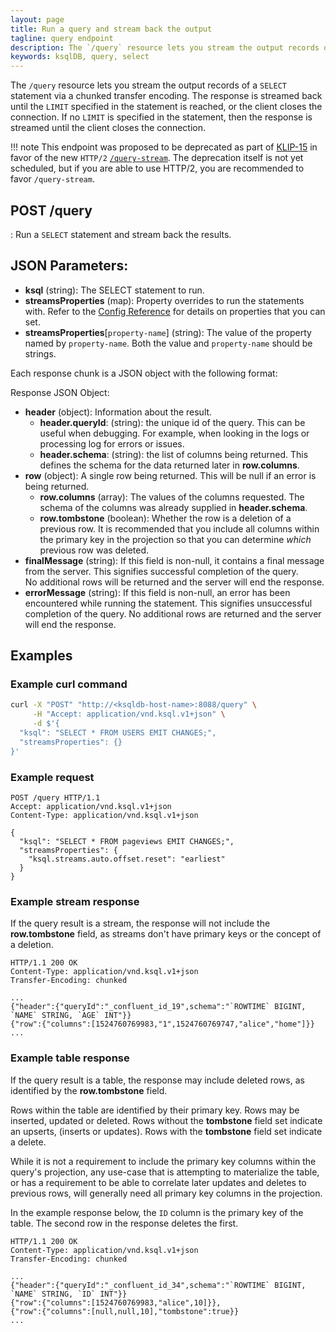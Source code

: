 ```yaml
---
layout: page
title: Run a query and stream back the output
tagline: query endpoint
description: The `/query` resource lets you stream the output records of a `SELECT` statement
keywords: ksqlDB, query, select
---
```


The `/query` resource lets you stream the output records of a `SELECT`
statement via a chunked transfer encoding. The response is streamed back
until the `LIMIT` specified in the statement is reached, or the client
closes the connection. If no `LIMIT` is specified in the statement, then
the response is streamed until the client closes the connection.

!!! note
      This endpoint was proposed to be deprecated as part of 
      [KLIP-15](https://github.com/confluentinc/ksql/blob/master/design-proposals/klip-15-new-api-and-client.md)
      in favor of the new `HTTP/2` [`/query-stream`](developer-guide/ksqldb-rest-api/streaming-endpoint).
      The deprecation itself is not yet scheduled, but if you are able to use HTTP/2,
      you are recommended to favor `/query-stream`.

## POST /query

:   Run a ``SELECT`` statement and stream back the results.

## JSON Parameters:

- **ksql** (string): The SELECT statement to run.
- **streamsProperties** (map): Property overrides to run the statements with.
  Refer to the [Config Reference](/reference/server-configuration)
  for details on properties that you can set.
- **streamsProperties**[``property-name``] (string): The value of the property named by ``property-name``. Both the value and ``property-name`` should be strings.

Each response chunk is a JSON object with the following format:

Response JSON Object:

- **header** (object): Information about the result.
    - **header.queryId**: (string): the unique id of the query. This can be useful when debugging. 
    For example, when looking in the logs or processing log for errors or issues.
    - **header.schema**: (string): the list of columns being returned. This defines the schema for 
    the data returned later in **row.columns**.  
- **row** (object): A single row being returned. This will be null if an error is being returned.
    - **row.columns** (array): The values of the columns requested. The schema of the columns was
    already supplied in **header.schema**.
    - **row.tombstone** (boolean): Whether the row is a deletion of a previous row.
    It is recommended that you include all columns within the primary key in the projection
    so that you can determine _which_ previous row was deleted.
- **finalMessage** (string): If this field is non-null, it contains a final message from the server.
    This signifies successful completion of the query.  
    No additional rows will be returned and the server will end the response.
- **errorMessage** (string): If this field is non-null, an error has been encountered while running 
    the statement. 
    This signifies unsuccessful completion of the query.
    No additional rows are returned and the server will end the response.

## Examples 

### Example curl command

```bash
curl -X "POST" "http://<ksqldb-host-name>:8088/query" \
     -H "Accept: application/vnd.ksql.v1+json" \
     -d $'{
  "ksql": "SELECT * FROM USERS EMIT CHANGES;",
  "streamsProperties": {}
}'

```

### Example request

```http
POST /query HTTP/1.1
Accept: application/vnd.ksql.v1+json
Content-Type: application/vnd.ksql.v1+json

{
  "ksql": "SELECT * FROM pageviews EMIT CHANGES;",
  "streamsProperties": {
    "ksql.streams.auto.offset.reset": "earliest"
  }
}
```

### Example stream response

If the query result is a stream, the response will not include the **row.tombstone** field, as
streams don't have primary keys or the concept of a deletion.


```http
HTTP/1.1 200 OK
Content-Type: application/vnd.ksql.v1+json
Transfer-Encoding: chunked

...
{"header":{"queryId":"_confluent_id_19",schema":"`ROWTIME` BIGINT, `NAME` STRING, `AGE` INT"}}
{"row":{"columns":[1524760769983,"1",1524760769747,"alice","home"]}}
...
```

### Example table response

If the query result is a table, the response may include deleted rows, as identified by the
**row.tombstone** field.

Rows within the table are identified by their primary key. Rows may be inserted, updated or deleted.
Rows without the **tombstone** field set indicate an upserts, (inserts or updates).
Rows with the  **tombstone** field set indicate a delete.

While it is not a requirement to include the primary key columns within the query's projection, any
use-case that is attempting to materialize the table, or has a requirement to be able to 
correlate later updates and deletes to previous rows, will generally need all primary key columns
in the projection.

In the example response below, the `ID` column is the primary key of the table. The second row in 
the response deletes the first.

```http
HTTP/1.1 200 OK
Content-Type: application/vnd.ksql.v1+json
Transfer-Encoding: chunked

...
{"header":{"queryId":"_confluent_id_34",schema":"`ROWTIME` BIGINT, `NAME` STRING, `ID` INT"}}
{"row":{"columns":[1524760769983,"alice",10]}},
{"row":{"columns":[null,null,10],"tombstone":true}}
...
```
